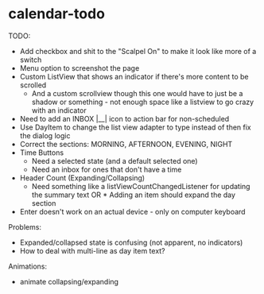 
calendar-todo
=============


TODO:
  * Add checkbox and shit to the "Scalpel On" to make it look like more of a switch
  * Menu option to screenshot the page
  * Custom ListView that shows an indicator if there's more content to be scrolled
    * And a custom scrollview though this one would have to just be a shadow or something - not enough space like a listview to go crazy with an indicator
  * Need to add an INBOX |__| icon to action bar for non-scheduled
  * Use DayItem to change the list view adapter to type <DayItem> instead of <String> then fix the dialog logic
  * Correct the sections: MORNING, AFTERNOON, EVENING, NIGHT
  * Time Buttons
    * Need a selected state (and a default selected one)
    * Need an inbox for ones that don't have a time
  * Header Count (Expanding/Collapsing)
    * Need something like a listViewCountChangedListener for updating the summary text
    OR * Adding an item should expand the day section
  * Enter doesn't work on an actual device - only on computer keyboard


Problems:
  * Expanded/collapsed state is confusing (not apparent, no indicators)
  * How to deal with multi-line as day item text?

Animations:
  * animate collapsing/expanding
  



